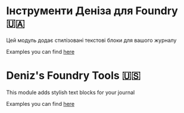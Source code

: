 # Інструменти Деніза для Foundry 🇺🇦
Цей модуль додає стилізовані текстові блоки для вашого журналу

Examples you can find [here](https://deniztadice.github.io/dft/)

# Deniz's Foundry Tools 🇺🇸

This module adds stylish text blocks for your journal

Examples you can find [here](https://deniztadice.github.io/dft/en)